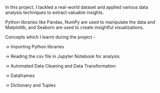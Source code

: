 In this project, I tackled a real-world dataset and applied various data analysis techniques to extract valuable insights.

Python libraries like Pandas, NumPy are used to manipulate the data and Matplotlib, and Seaborn are used to create insightful visualizations.

Concepts which I learnt during the project -

-> Importing Python libraries

-> Reading the csv file in Jupyter Notebook for analysis

-> Automated Data Cleaning and Data Transformation

-> Dataframes

-> Dictionary and Tuples

